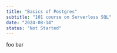 ```yaml
---
title: "Basics of Postgres"
subtitle: "101 course on Serverless SQL"
date: "2024-08-14"
status: "Not Started"
---
```


foo bar
